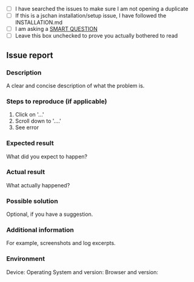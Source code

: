 - [ ] I have searched the issues to make sure I am not opening a duplicate
- [ ] If this is a jschan installation/setup issue, I have followed the INSTALLATION.md
- [ ] I am asking a [SMART QUESTION](http://www.catb.org/~esr/faqs/smart-questions.html)
- [ ] Leave this box unchecked to prove you actually bothered to read

## Issue report

### Description
A clear and concise description of what the problem is.

### Steps to reproduce (if applicable)

1. Click on '...'
3. Scroll down to '....'
4. See error

### Expected result
What did you expect to happen?

### Actual result
What actually happened?

### Possible solution
Optional, if you have a suggestion.

### Additional information
For example, screenshots and log excerpts.

### Environment
Device:
Operating System and version:
Browser and version:
